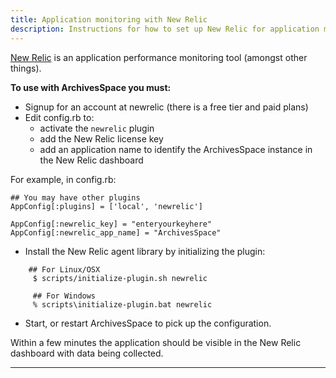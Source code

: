 ```yaml
---
title: Application monitoring with New Relic
description: Instructions for how to set up New Relic for application monitoring on ArchivesSpace.
---
```


[New Relic](http://newrelic.com/) is an application performance monitoring tool (amongst other things).

**To use with ArchivesSpace you must:**

- Signup for an account at newrelic (there is a free tier and paid plans)
- Edit config.rb to:
  - activate the `newrelic` plugin
  - add the New Relic license key
  - add an application name to identify the ArchivesSpace instance in the New Relic dashboard

For example, in config.rb:

```
## You may have other plugins
AppConfig[:plugins] = ['local', 'newrelic']

AppConfig[:newrelic_key] = "enteryourkeyhere"
AppConfig[:newrelic_app_name] = "ArchivesSpace"
```

- Install the New Relic agent library by initializing the plugin:

```
    ## For Linux/OSX
     $ scripts/initialize-plugin.sh newrelic

     ## For Windows
     % scripts\initialize-plugin.bat newrelic
```

- Start, or restart ArchivesSpace to pick up the configuration.

Within a few minutes the application should be visible in the New Relic dashboard with data being collected.

---

